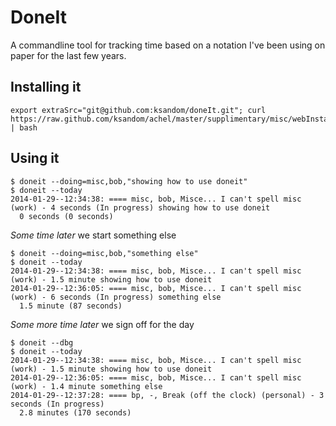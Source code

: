 # DoneIt

A commandline tool for tracking time based on a notation I've been using on paper for the last few years.

## Installing it

    export extraSrc="git@github.com:ksandom/doneIt.git"; curl https://raw.github.com/ksandom/achel/master/supplimentary/misc/webInstall | bash

## Using it

    $ doneit --doing=misc,bob,"showing how to use doneit"
    $ doneit --today
    2014-01-29--12:34:38: ==== misc, bob, Misce... I can't spell misc (work) - 4 seconds (In progress) showing how to use doneit
      0 seconds (0 seconds)

*Some time later* we start something else

    $ doneit --doing=misc,bob,"something else"
    $ doneit --today
    2014-01-29--12:34:38: ==== misc, bob, Misce... I can't spell misc (work) - 1.5 minute showing how to use doneit
    2014-01-29--12:36:05: ==== misc, bob, Misce... I can't spell misc (work) - 6 seconds (In progress) something else
      1.5 minute (87 seconds)

*Some more time later* we sign off for the day

    $ doneit --dbg
    $ doneit --today
    2014-01-29--12:34:38: ==== misc, bob, Misce... I can't spell misc (work) - 1.5 minute showing how to use doneit
    2014-01-29--12:36:05: ==== misc, bob, Misce... I can't spell misc (work) - 1.4 minute something else
    2014-01-29--12:37:28: ==== bp, -, Break (off the clock) (personal) - 3 seconds (In progress) 
      2.8 minutes (170 seconds)


